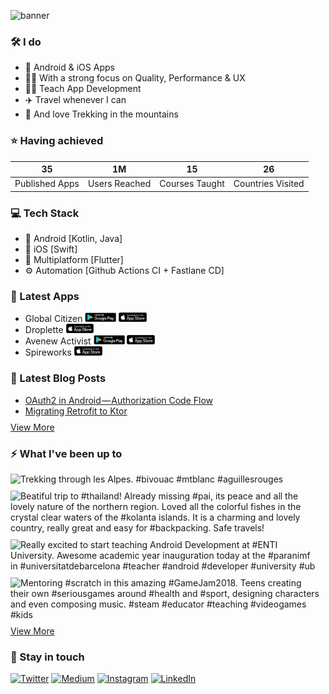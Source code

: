 ![banner](images/banner.png)

<!-- ### Hola <img src="https://media.giphy.com/media/hvRJCLFzcasrR4ia7z/giphy.gif" width="25px">

My name is Alex, nice to see you here! -->

### 🛠 I do
- 📱 Android & iOS Apps
- 👨‍💻 With a strong focus on Quality, Performance & UX
- 👨‍🏫 Teach App Development
- ✈️ Travel whenever I can
- 💚 And love Trekking in the mountains

### ⭐️ Having achieved
| 35 | 1M | 15 | 26 |
| :-: | :-: | :-: | :-: |
| Published Apps | Users Reached | Courses Taught | Countries Visited |

### 💻 Tech Stack
- 🤖 Android [Kotlin, Java]
- 🍎 iOS [Swift]
- 📱 Multiplatform [Flutter]
- ⚙️ Automation [Github Actions CI + Fastlane CD]

### 📱 Latest Apps
- Global Citizen
<a href="https://play.google.com/store/apps/details?id=lr.globalcitizen.com"><img height = "15px" src="images/playstore.png"/></a>
<a href="https://apps.apple.com/us/app/global-citizen-take-action/id990655529"><img height = "15px" src="images/appstore.png"/></a> 
- Droplette
<a href="https://apps.apple.com/py/app/droplette/id1535102177"><img height = "15px" src="images/appstore.png"/></a>
- Avenew Activist
<a href="https://play.google.com/store/apps/details?id=org.avenew.activist"><img height = "15px" src="images/playstore.png"/></a>
<a href="https://apps.apple.com/us/app/avenew-activist/id1529797327"><img height = "15px" src="images/appstore.png"/></a> 
- Spireworks
<a href="https://apps.apple.com/us/app/spireworks/id1372884614"><img height = "15px" src="images/appstore.png"/></a>

### 📕 Latest Blog Posts
<!-- BLOG-POST-LIST:START -->
- [OAuth2 in Android — Authorization Code
Flow](https://medium.com/l-r-engineering/oauth2-in-android-authorization-code-flow-ffc4355dd473?source=rss-18ecf9ef4d5b------2)
- [Migrating Retrofit to
Ktor](https://medium.com/l-r-engineering/migrating-retrofit-to-ktor-93bdaf58d7d4?source=rss-18ecf9ef4d5b------2)
<!-- BLOG-POST-LIST:END -->
<p style="margin-top:-5px">
        <a href="https://medium.com/@alqueraf">View More</a>
</p>

### ⚡️ What I've been up to
<!-- INSTAGRAM-FEED:START -->
<p><img width="250px"
                src="https://instagram.fiev22-1.fna.fbcdn.net/v/t51.2885-15/sh0.08/e35/s640x640/114581420_329866848037409_3165778290244745196_n.jpg?_nc_ht=instagram.fiev22-1.fna.fbcdn.net&_nc_cat=105&_nc_ohc=wQdVlf9KLT0AX_xpYDE&tp=1&oh=e705b2314f4b7c14d8d25099940d22f9&oe=600F1C07"
                alt="Trekking through les Alpes.  #bivouac  #mtblanc  #aguillesrouges"
                style="padding-right:10px;padding-bottom:10px" /> <img width="250px"
                src="https://instagram.fiev22-2.fna.fbcdn.net/v/t51.2885-15/sh0.08/e35/s640x640/50659791_115686899539189_4155358141532017584_n.jpg?_nc_ht=instagram.fiev22-2.fna.fbcdn.net&_nc_cat=101&_nc_ohc=w5eqbDDUhdEAX_H-0DK&tp=1&oh=e8087ab13d9585ae701fafde04eef597&oe=600EEC38"
                alt="Beatiful trip to  #thailand! Already missing  #pai, its peace and all the lovely nature of the northern region. Loved all the colorful fishes in the crystal clear waters of the  #kolanta islands. It is a charming and lovely country, really great and easy for  #backpacking.  Safe travels!"
                style="padding-right:10px;padding-bottom:10px" /> <img width="250px"
                src="https://instagram.fiev22-1.fna.fbcdn.net/v/t51.2885-15/e35/c236.0.608.608a/42653029_2058615494449795_4125159065197996634_n.jpg?_nc_ht=instagram.fiev22-1.fna.fbcdn.net&_nc_cat=107&_nc_ohc=adDsefAhQJ0AX9zZndS&tp=1&oh=a0f60f6ff13f55dd7d2d229090360789&oe=6011C223"
                alt="Really excited to start teaching Android Development at  #ENTI University. Awesome academic year inauguration today at the  #paranimf in  #universitatdebarcelona   #teacher  #android  #developer  #university  #ub"
                style="padding-right:10px;padding-bottom:10px" /> <img width="250px"
                src="https://instagram.fiev22-2.fna.fbcdn.net/v/t51.2885-15/sh0.08/e35/s640x640/42169570_2220304901628496_3212191554685421790_n.jpg?_nc_ht=instagram.fiev22-2.fna.fbcdn.net&_nc_cat=104&_nc_ohc=jFJIOdPuaasAX9bbtIo&tp=1&oh=27099152b7289f70e2406031f7c4456e&oe=5FE934B5"
                alt="Mentoring  #scratch in this amazing  #GameJam2018. Teens creating their own  #seriousgames around  #health and  #sport, designing characters and even composing music.   #steam  #educator  #teaching  #videogames  #kids"
                style="padding-right:10px;padding-bottom:10px" /> </p>
<!-- INSTAGRAM-FEED:END -->
<p style="margin-top:-15px">
        <a href="https://instagram.com/alqueraf">View More</a>
</p>

### 💬 Stay in touch
<p>
        <a href="https://twitter.com/alqueraf" target="_blank"><img alt="Twitter"
                        src="https://img.shields.io/badge/twitter-%231DA1F2.svg?&style=for-the-badge&logo=twitter&logoColor=white" /></a>
        <a href="https://medium.com/@alqueraf" target="_blank"><img alt="Medium"
                        src="https://img.shields.io/badge/medium-%2312100E.svg?&style=for-the-badge&logo=medium&logoColor=white" /></a>
        <a href="https://www.instagram.com/alqueraf" target="_blank"><img alt="Instagram"
                        src="https://img.shields.io/badge/instagram-%23E4405F.svg?&style=for-the-badge&logo=instagram&logoColor=white" /></a>
        <a href="https://www.linkedin.com/in/alexqueudot" target="_blank"><img alt="LinkedIn"
                        src="https://img.shields.io/badge/linkedin-%230077B5.svg?&style=for-the-badge&logo=linkedin&logoColor=white" /></a>
</p>